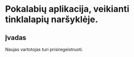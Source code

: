 # Pokalabių aplikacija, veikianti tinklalapių naršyklėje.
## Įvadas
Naujas vartotojas turi prisiregeistruoti.
